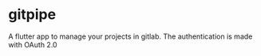 # gitpipe

A flutter app to manage your projects in gitlab. The authentication is made with OAuth 2.0
